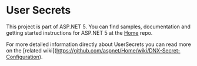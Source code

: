 User Secrets
=============

This project is part of ASP.NET 5. You can find samples, documentation and getting started instructions for ASP.NET 5 at the [Home](https://github.com/aspnet/home) repo.

For more detailed information directly about UserSecrets you can read more on the [related wiki[(https://github.com/aspnet/Home/wiki/DNX-Secret-Configuration).
